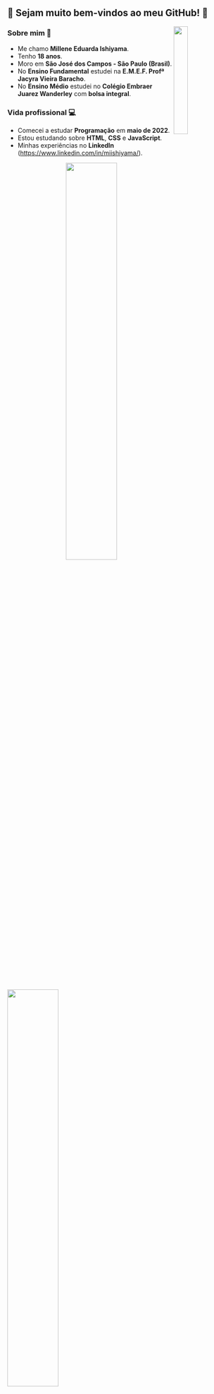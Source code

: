 ## 🌟 Sejam muito bem-vindos ao meu GitHub! 🌟

<img align="right" src="https://avatars.githubusercontent.com/u/105028640?v=4" width="25%" />

###  Sobre mim 💖
- Me chamo <strong>Millene Eduarda Ishiyama</strong>. <br>
- Tenho <strong>18 anos</strong>. <br>
- Moro em <strong>São José dos Campos - São Paulo (Brasil)</strong>. <br>
- No <strong>Ensino Fundamental</strong> estudei na <strong>E.M.E.F. Profª Jacyra Vieira Baracho</strong>. <br>
- No <strong>Ensino Médio</strong> estudei no <strong>Colégio Embraer Juarez Wanderley</strong> com <strong>bolsa integral</strong>.

### Vida profissional 💻
- Comecei a estudar <strong>Programação</strong> em <strong>maio de 2022</strong>. <br>
- Estou estudando sobre <strong>HTML</strong>, <strong>CSS</strong> e <strong>JavaScript</strong>. <br>
- Minhas experiências no <strong>LinkedIn</strong> (https://www.linkedin.com/in/miishiyama/).

<img align="right" src="https://github-readme-streak-stats.herokuapp.com/?user=miishiyama&theme=jolly" width="48%" />
<img src="https://github-readme-stats.vercel.app/api?username=miishiyama&count_private=true&show_icons=true&theme=jolly" width="48%" />

---

<img align="right" src="https://github-readme-stats.vercel.app/api/top-langs/?username=miishiyama&layout=compact&theme=jolly" width="48%" />

### Tecnologias 🚀
![HTML](https://img.shields.io/badge/HTML-239120?style=for-the-badge&logo=html5&logoColor=white)
![CSS](https://img.shields.io/badge/CSS-239120?&style=for-the-badge&logo=css3&logoColor=white)

### Estudando ✍🏻
![HTML](https://img.shields.io/badge/HTML-239120?style=for-the-badge&logo=html5&logoColor=white)
![CSS](https://img.shields.io/badge/CSS-239120?&style=for-the-badge&logo=css3&logoColor=white)
![JavaScript](https://img.shields.io/badge/JavaScript-F7DF1E?style=for-the-badge&logo=javascript&logoColor=black)
